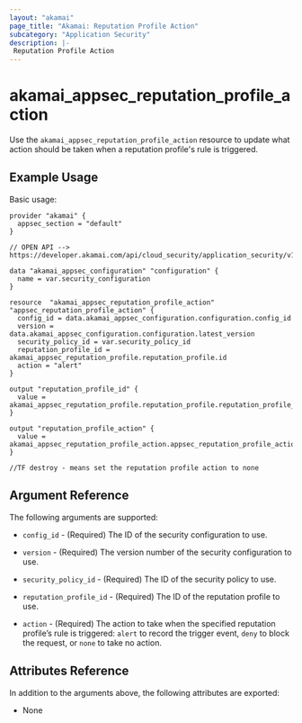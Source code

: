 ```yaml
---
layout: "akamai"
page_title: "Akamai: Reputation Profile Action"
subcategory: "Application Security"
description: |-
 Reputation Profile Action
---
```


# akamai_appsec_reputation_profile_action

Use the `akamai_appsec_reputation_profile_action` resource to update what action should be taken when a reputation profile's rule is triggered.

## Example Usage

Basic usage:

```hcl
provider "akamai" {
  appsec_section = "default"
}

// OPEN API --> https://developer.akamai.com/api/cloud_security/application_security/v1.html#putreputationprofileaction

data "akamai_appsec_configuration" "configuration" {
  name = var.security_configuration
}

resource  "akamai_appsec_reputation_profile_action" "appsec_reputation_profile_action" {
  config_id = data.akamai_appsec_configuration.configuration.config_id
  version = data.akamai_appsec_configuration.configuration.latest_version
  security_policy_id = var.security_policy_id
  reputation_profile_id = akamai_appsec_reputation_profile.reputation_profile.id
  action = "alert"
}

output "reputation_profile_id" {
  value = akamai_appsec_reputation_profile.reputation_profile.reputation_profile_id
}

output "reputation_profile_action" {
  value = akamai_appsec_reputation_profile_action.appsec_reputation_profile_action.action
}

//TF destroy - means set the reputation profile action to none

```

## Argument Reference

The following arguments are supported:

* `config_id` - (Required) The ID of the security configuration to use.

* `version` - (Required) The version number of the security configuration to use.

* `security_policy_id` - (Required) The ID of the security policy to use.

* `reputation_profile_id` - (Required) The ID of the reputation profile to use.

* `action` - (Required) The action to take when the specified reputation profile’s rule is triggered: `alert` to record the trigger event, `deny` to block the request, or `none` to take no action.

## Attributes Reference

In addition to the arguments above, the following attributes are exported:

* None

